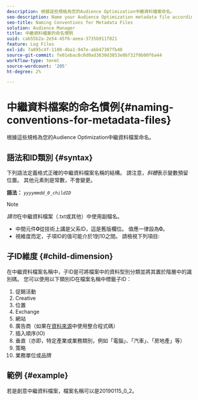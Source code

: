 ```yaml
---
description: 根據這些規格為您的Audience Optimization中繼資料檔案命名。
seo-description: Name your Audience Optimization metadata file according to these specifications.
seo-title: Naming Conventions for Metadata Files
solution: Audience Manager
title: 中繼資料檔案的命名慣例
uuid: cab55b2a-2e54-45f6-aeea-3735b911f821
feature: Log Files
exl-id: 7a895c4f-1100-4ba1-947e-abb47307fb40
source-git-commit: fe01ebac8c0d0ad3630d3853e0bf32f0b00f6a44
workflow-type: tm+mt
source-wordcount: '205'
ht-degree: 2%

---
```


# 中繼資料檔案的命名慣例{#naming-conventions-for-metadata-files}

根據這些規格為您的Audience Optimization中繼資料檔案命名。

## 語法和ID類別 {#syntax}

下列語法定義格式正確的中繼資料檔案名稱的結構。 請注意，*斜體*&#x200B;表示變數預留位置。 其他元素則是常數，不會變更。

**語法：** *`yyyymmdd_0_childID`*

>[!NOTE]
>
>*請勿*&#x200B;在中繼資料檔案（.txt或其他）中使用副檔名。

<!--In the name syntax, you'll notice a parent ID variable. Don't confuse it with the parent ID used in the [metadata file contents](../../../reporting/audience-optimization-reports/metadata-files-intro/metadata-file-contents.md). These 2 variables seem similar, but they represent different things:-->

* 中間元件&#x200B;**0**&#x200B;從技術上講是父系ID，這是舊版欄位。 值應一律設為&#x200B;**0**。
* 視維度而定，子項ID的值可能介於1到10之間。 請檢視下列項目: 

## 子ID維度 {#child-dimension}

在中繼資料檔案名稱中，子ID是可將檔案中的資料型別分類並將其置於階層中的識別碼。 您可以使用以下類別ID在檔案名稱中標籤子ID：

1. 促銷活動
1. Creative
1. 位置
1. Exchange
1. 網站
1. 廣告商（如果在[資料來源](../../../features/manage-datasources.md#details)中使用整合程式碼）
1. 插入順序(IO)
1. 垂直（亦即，特定產業或業務類別，例如「電腦」、「汽車」、「房地產」等）
1. 策略
1. 業務單位或品牌

## 範例 {#example}

若是創意中繼資料檔案，檔案名稱可以是20190115_0_2。

<!--Let's take a look at how you would use these IDs in a metadata file name. As an example, say your data file consists of campaign creatives. In this case, the campaign is a parent object and the creatives are child objects because they belong to, or are contained by, the campaign. As a result, you'd choose the following IDs for the metadata file name:

* Parent ID: `1` 
* Child ID: `2`

Your metadata file name would look like this: `20150827_1_2`

Sometimes, you might have data that does not belong to a parent object. Whenever this is the case, select ID 0 for the parent ID. In this case, your file title would look like this: `20150827_0_2`. -->
